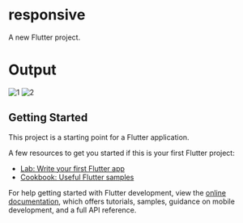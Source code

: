 # responsive

A new Flutter project.
# Output
![1](https://user-images.githubusercontent.com/74608125/210943697-f27b9e33-c952-4ab8-91e9-46084ef8882a.JPG)
![2](https://user-images.githubusercontent.com/74608125/210943763-501eb95c-a154-4b26-8d0b-39800dd46c3a.JPG)


## Getting Started

This project is a starting point for a Flutter application.

A few resources to get you started if this is your first Flutter project:

- [Lab: Write your first Flutter app](https://docs.flutter.dev/get-started/codelab)
- [Cookbook: Useful Flutter samples](https://docs.flutter.dev/cookbook)

For help getting started with Flutter development, view the
[online documentation](https://docs.flutter.dev/), which offers tutorials,
samples, guidance on mobile development, and a full API reference.
